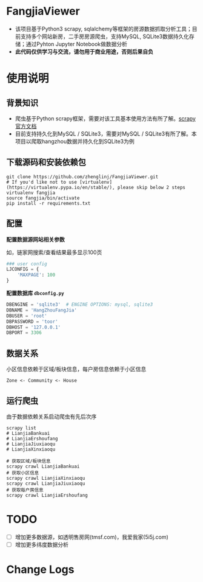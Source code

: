 # FangjiaViewer

- 该项目基于Python3 scrapy, sqlalchemy等框架的房源数据抓取分析工具；目前支持多个网站新房，二手房房源爬虫，支持MySQL, SQLite3数据持久化存储；通过Pyhton Jupyter Notebook做数据分析
- **此代码仅供学习与交流，请勿用于商业用途，否则后果自负**


# 使用说明

## 背景知识

- 爬虫基于Python scrapy框架，需要对该工具基本使用方法有所了解。[scrapy官方文档](https://scrapy-chs.readthedocs.io/zh_CN/latest/)
- 目前支持持久化到MySQL / SQLite3，需要对MySQL / SQLite3有所了解。本项目以爬取hangzhou数据并持久化到SQLite3为例

## 下载源码和安装依赖包

```shell
git clone https://github.com/zhenglinj/FangjiaViewer.git
# If you'd like not to use [virtualenv](https://virtualenv.pypa.io/en/stable/), please skip below 2 steps
virtualenv fangjia
source fangjia/bin/activate
pip install -r requirements.txt
```

## 配置

**配置数据源网站相关参数**

如，链家网搜索/查看结果最多显示100页

```python
### user config
LJCONFIG = {
    'MAXPAGE': 100
}
```

**配置数据库 `dbconfig.py`**

```python
DBENGINE = 'sqlite3'  # ENGINE OPTIONS: mysql, sqlite3
DBNAME = 'HangZhouFangJia'
DBUSER = 'root'
DBPASSWORD = 'toor'
DBHOST = '127.0.0.1'
DBPORT = 3306
```

## 数据关系

小区信息依赖于区域/板块信息，每户房信息依赖于小区信息

```shell
Zone <- Community <- House
```

## 运行爬虫

由于数据依赖关系启动爬虫有先后次序

```shell
scrapy list
# LianjiaBankuai
# LianjiaErshoufang
# LianjiaJiuxiaoqu
# LianjiaXinxiaoqu

# 获取区域/板块信息
scrapy crawl LianjiaBankuai
# 获取小区信息
scrapy crawl LianjiaXinxiaoqu
scrapy crawl LianjiaJiuxiaoqu
# 获取每户房信息
scrapy crawl LianjiaErshoufang
```

# TODO

- [ ] 增加更多数据源，如透明售房网(tmsf.com)，我爱我家(5i5j.com)
- [ ] 增加更多纬度数据分析

# Change Logs
